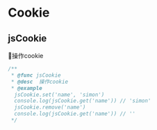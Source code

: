 # Cookie
## jsCookie
🧿操作cookie
```typescript
/**
 * @func jsCookie
 * @desc  操作cookie
 * @example 
  jsCookie.set('name', 'simon') 
  console.log(jsCookie.get('name')) // 'simon' 
  jsCookie.remove('name')  
  console.log(jsCookie.get('name')) // ''
 */
```
